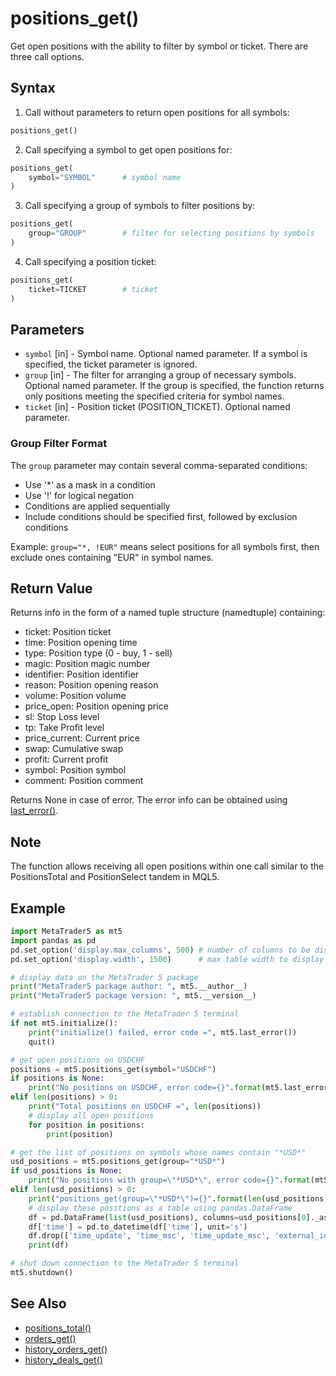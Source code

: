 # positions_get()

Get open positions with the ability to filter by symbol or ticket. There are three call options.

## Syntax

1. Call without parameters to return open positions for all symbols:
```python
positions_get()
```

2. Call specifying a symbol to get open positions for:
```python
positions_get(
    symbol="SYMBOL"      # symbol name
)
```

3. Call specifying a group of symbols to filter positions by:
```python
positions_get(
    group="GROUP"        # filter for selecting positions by symbols
)
```

4. Call specifying a position ticket:
```python
positions_get(
    ticket=TICKET        # ticket
)
```

## Parameters

- `symbol` [in] - Symbol name. Optional named parameter. If a symbol is specified, the ticket parameter is ignored.
- `group` [in] - The filter for arranging a group of necessary symbols. Optional named parameter. If the group is specified, the function returns only positions meeting the specified criteria for symbol names.
- `ticket` [in] - Position ticket (POSITION_TICKET). Optional named parameter.

### Group Filter Format

The `group` parameter may contain several comma-separated conditions:
- Use '*' as a mask in a condition
- Use '!' for logical negation
- Conditions are applied sequentially
- Include conditions should be specified first, followed by exclusion conditions

Example: `group="*, !EUR"` means select positions for all symbols first, then exclude ones containing "EUR" in symbol names.

## Return Value

Returns info in the form of a named tuple structure (namedtuple) containing:
- ticket: Position ticket
- time: Position opening time
- type: Position type (0 - buy, 1 - sell)
- magic: Position magic number
- identifier: Position identifier
- reason: Position opening reason
- volume: Position volume
- price_open: Position opening price
- sl: Stop Loss level
- tp: Take Profit level
- price_current: Current price
- swap: Cumulative swap
- profit: Current profit
- symbol: Position symbol
- comment: Position comment

Returns None in case of error. The error info can be obtained using [last_error()](./last_error.md).

## Note

The function allows receiving all open positions within one call similar to the PositionsTotal and PositionSelect tandem in MQL5.

## Example

```python
import MetaTrader5 as mt5
import pandas as pd
pd.set_option('display.max_columns', 500) # number of columns to be displayed
pd.set_option('display.width', 1500)      # max table width to display

# display data on the MetaTrader 5 package
print("MetaTrader5 package author: ", mt5.__author__)
print("MetaTrader5 package version: ", mt5.__version__)

# establish connection to the MetaTrader 5 terminal
if not mt5.initialize():
    print("initialize() failed, error code =", mt5.last_error())
    quit()

# get open positions on USDCHF
positions = mt5.positions_get(symbol="USDCHF")
if positions is None:
    print("No positions on USDCHF, error code={}".format(mt5.last_error()))
elif len(positions) > 0:
    print("Total positions on USDCHF =", len(positions))
    # display all open positions
    for position in positions:
        print(position)

# get the list of positions on symbols whose names contain "*USD*"
usd_positions = mt5.positions_get(group="*USD*")
if usd_positions is None:
    print("No positions with group=\"*USD*\", error code={}".format(mt5.last_error()))
elif len(usd_positions) > 0:
    print("positions_get(group=\"*USD*\")={}".format(len(usd_positions)))
    # display these positions as a table using pandas.DataFrame
    df = pd.DataFrame(list(usd_positions), columns=usd_positions[0]._asdict().keys())
    df['time'] = pd.to_datetime(df['time'], unit='s')
    df.drop(['time_update', 'time_msc', 'time_update_msc', 'external_id'], axis=1, inplace=True)
    print(df)

# shut down connection to the MetaTrader 5 terminal
mt5.shutdown()
```

## See Also

- [positions_total()](./positions_total.md)
- [orders_get()](./orders_get.md)
- [history_orders_get()](./history_orders_get.md)
- [history_deals_get()](./history_deals_get.md) 